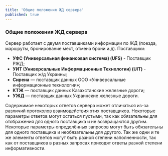 ```yaml
---
title: 'Общие положения ЖД сервера'
published: true
---
```


### Общие положения ЖД сервера

Сервер работает с двумя поставщиками информации по ЖД (поезда, маршруты, бронирование мест, отмена брони и.д).
Поставщики:

* **УФС (Универсальная финансовая система) (UFS)** - Поставщик РЖД;
* **УИТ (Универсальные Информационные Технологии) (UIT)** - Поставщик ж/д Украины;
* **Сирена** — поставщик данных ООО «Универсальные информационные технологии»;
* **КТЖ** — поставщик данных Казахстанские железные дороги;
* **УЖД** — поставщик данных Украинские железные дороги.

Содержимое некоторых ответов сервера может отличаться из-за различий протоколов взаимодействия этих поставщиков.
Некоторые параметры ответов могут остаться пустыми, так как обязательны для отображения для одного поставщика и не возвращаются другим.
Некоторые параметры определённых запросов могут быть обязательны для одного поставщика и необязательны для другого.
Так же одни и те же элементы ответов могут быть разной степени наполненности, так как от поставщиков в разных запросах приходят ответы разной степени информативности.